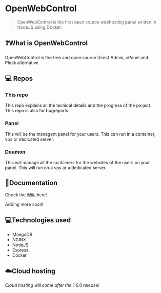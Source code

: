 # OpenWebControl

> OpenWebControl is the first open source webhosting panel written in NodeJS using Docker.

## ❓What is OpenWebControl
OpenWebControl is the free and open source Direct Admin, cPanel and Plesk alternative

## 💻 Repos
### This repo
This repo explains all the techical details and the progress of the project.
This repo is also for bugreports

### Panel
This will be the managent panel for your users.
This can run in a container, vps or dedicated server. 

### Deamon
This will manage all the containers for the websites of the users on your panel.
This will run on a vps or a dedicated server.

## 📜Documentation
Check the [Wiki](../../wiki) here!

Adding more soon!
## 💻Technologies used
- MongoDB
- NGINX
- NodeJS
- Express
- Docker

## ☁️Cloud hosting

*Cloud hosting will come after the 1.0.0 release!*
